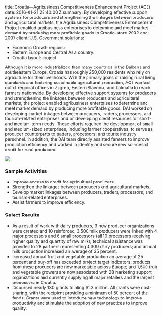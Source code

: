 
title: Croatia—Agribusiness Competitiveness Enhancement Project (ACE)
date: 2016-01-21 22:40:00 Z
summary: By developing effective support systems for producers and strengthening the
  linkages between producers and agricultural markets, the Agribusiness Competitiveness
  Enhancement Project enabled agribusiness enterprises to determine and meet market
  demand by producing more profitable goods in Croatia.
start: 2002
end: 2007
client: U.S. Government
solutions:
- Economic Growth
regions:
- Eastern Europe and Central Asia
country:
- Croatia
layout: project


Although it is more industrialized than many countries in the Balkans and southeastern Europe, Croatia has roughly 250,000 residents who rely on agriculture for their livelihoods. With the primary goals of raising rural living standards and fostering sustainable agricultural production, ACE worked out of regional offices in Zagreb, Eastern Slavonia, and Dalmatia to reach farmers nationwide. By developing effective support systems for producers and strengthening the linkages between producers and agricultural markets, the project enabled agribusiness enterprises to determine and meet market demand by producing more profitable goods. DAI worked on developing market linkages between producers, traders, processors, and tourism-related enterprises and on developing credit resources for short- and medium-term needs. These efforts required the development of small and medium-sized enterprises, including farmer cooperatives, to serve as producer counterparts to traders, processors, and tourist industry personnel. In addition, the DAI team directly assisted farmers to improve production efficiency and worked to identify and secure new sources of credit for rural producers.

![][1]

### Sample Activities

* Improve access to credit for agricultural producers.
* Strengthen the linkages between producers and agricultural markets.
* Develop market linkages between producers, traders, processors, and tourism-related enterprises.
* Assist farmers to improve efficiency.

### Select Results

* As a result of work with dairy producers, 3 new producer organizations were created and 10 reinforced; 3,500 milk producers were linked with 4 major processors and 6 small processors (all 10 processors receiving higher quality and quantity of raw milk); technical assistance was provided to 28 partners representing 4,300 dairy producers; and annual milk production increased an average of 35 percent.
* Increased annual fruit and vegetable production an average of 25 percent and buy-off has exceeded project target indicators; products from these producers are now marketable across Europe; and 1,500 fruit and vegetable growers are now associated with 28 marketing support organizations and currently supplying all major retailers and the largest processors in Croatia.
* Disbursed nearly 130 grants totaling $1.3 million. All grants were cost-sharing, with the recipient providing a minimum of 50 percent of the funds. Grants were used to introduce new technology to improve productivity and stimulate the adoption of new practices to improve quality.

[1]: https://assetify-dai.com/projects/CroatiaACE.jpg
